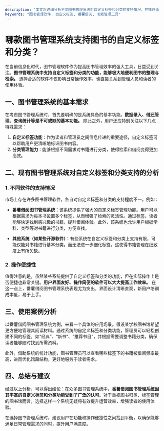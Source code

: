 ```yaml
---
description: "本文将详细分析不同图书管理系统对自定义标签和分类的支持情况，并推荐适合的管理软件。"
keywords: "图书管理软件, 自定义标签, 番薯借阅, 书籍管理工具"
---
```

# 哪款图书管理系统支持图书的自定义标签和分类？

在当前信息化时代，图书管理软件作为提高图书管理效率的强大工具，日益受到关注。**图书管理系统中支持自定义标签和分类的功能，能够极大地便利图书的整理与检索。** 选择合适的软件不仅影响日常操作效率，也直接关系到管理人员和读者的使用体验。

## 一、图书管理系统的基本需求

在考虑图书管理系统时，首先要明确的是系统具备的基本功能。**数据录入、借还管理、查询统计等是不可或缺的基本功能。** 除此之外，用户还应特别关注以下几点特殊需求：

1. **自定义标签功能**：作为读者和管理员之间信息传递的重要途径，自定义标签可以帮助用户更清晰地标识图书内容。
2. **分类管理能力**：能够根据不同需求对书籍进行分类，使得检索和借阅变得更加高效。

## 二、现有图书管理系统对自定义标签和分类支持的分析

### 1. 不同软件的支持情况

市场上存在许多图书管理软件，各自对自定义标签和分类的支持程度不一。例如：

- **番薯借阅图书管理系统**：该系统提供了强大的自定义标签管理功能。用户可以根据需求为每本书设置多个标签，从而增强了检索的灵活性。通过标签，读者能够快速找到感兴趣的书籍，提升借阅体验。此外，该系统也允许用户根据学科、类型等对书籍进行分类，方便查找。
  
- **其他系统（如某些开源软件）**：有些系统在自定义标签和分类上支持有限，可能仅能对书籍进行基本分类，而无法进一步细化标签。这使得书籍管理在细致度上有所欠缺。

### 2. 操作便捷性

值得注意的是，虽然某些系统提供了自定义标签和分类的功能，但在实际操作上是否便捷也非常关键。**用户界面友好、操作简便的软件可以大大提高工作效率。** 在这一点上，番薯借阅图书管理系统表现尤为突出，界面设计清晰直观，新用户培训成本低，易于上手。

## 三、使用案例分析

以番薯借阅图书管理系统为例，来看一个具体的应用场景。假设某学校图书馆希望更方便地管理其阅读材料。通过系统的自定义标签和分类功能，管理员可以轻松创建不同的标签，如“经典”、“新书”、“推荐书目”，并根据需要调整书籍分类，确保读者能够随时找到所需资料。

此外，借助系统的统计功能，图书管理员可以查看哪些标签下的书籍被借阅频率最高，进而优化馆藏结构，更好地服务于读者需求。

## 四、总结与建议

经过以上分析，可以得出结论：在众多图书管理系统中，**番薯借阅图书管理系统因其丰富的自定义标签和分类功能受到了广泛的认可**。对于重视图书归类、标签管理的图书馆而言，选择这样一个系统无疑将有效提升运营效率，增强读者的使用体验。

在选择图书管理系统时，建议用户在功能和操作便捷性之间找到平衡，以确保能够满足日常管理需求的同时，提升用户满意度。
